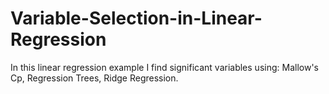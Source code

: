 Variable-Selection-in-Linear-Regression
=======================================

In this linear regression example I find significant variables using: Mallow's Cp, Regression Trees, Ridge Regression. 
